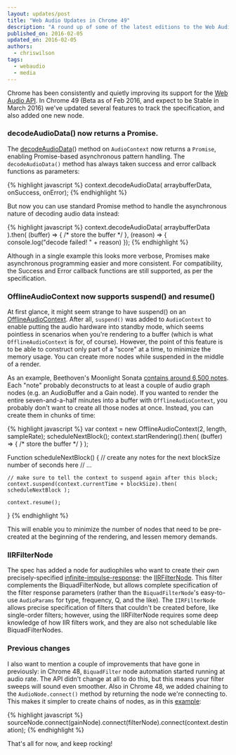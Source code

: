 ```yaml
---
layout: updates/post
title: "Web Audio Updates in Chrome 49"
description: "A round up of some of the latest editions to the Web Audio API in Chrome."
published_on: 2016-02-05
updated_on: 2016-02-05
authors:
  - chriswilson
tags:
  - webaudio
  - media
---
```


Chrome has been consistently and quietly improving its support for the [Web
Audio API](https://webaudio.github.io/web-audio-api/).  In Chrome 49 (Beta as of Feb 2016,
and expect to be Stable in March 2016) we've updated several features to track the
specification, and also added one new node.

### decodeAudioData() now returns a Promise.

The
[decodeAudioData](https://webaudio.github.io/web-audio-api/#widl-BaseAudioContext-decodeAudioData-Promise-AudioBuffer--ArrayBuffer-audioData-DecodeSuccessCallback-successCallback-DecodeErrorCallback-errorCallback)()
method on `AudioContext` now returns a `Promise`, enabling Promise-based
asynchronous pattern handling.  The `decodeAudioData()` method has always taken
success and error callback functions as parameters:

{% highlight javascript %}
context.decodeAudioData( arraybufferData, onSuccess, onError);
{% endhighlight %}

But now you can use standard Promise method to handle the asynchronous nature of
decoding audio data instead:

{% highlight javascript %}
context.decodeAudioData( arraybufferData ).then(
     (buffer) => { /* store the buffer */ },
     (reason) => { console.log("decode failed! " + reason) });
{% endhighlight %}

Although in a single example this looks more verbose, Promises make asynchronous
programming easier and more consistent.  For compatibility, the Success and
Error callback functions are still supported, as per the specification.

### OfflineAudioContext now supports suspend() and resume()

At first glance, it might seem strange to have suspend() on an
[OfflineAudioContext](https://webaudio.github.io/web-audio-api/#OfflineAudioContext).
After all, `suspend()` was added to `AudioContext` to enable putting the audio
hardware into standby mode, which seems pointless in scenarios when you're
rendering to a buffer (which is what `OfflineAudioContext` is for, of course).
However, the point of this feature is to be able to construct only part of a
"score" at a time, to minimize the memory usage. You can create more nodes while
suspended in the middle of a render.

As an example, Beethoven's Moonlight Sonata [contains around 6,500
notes](https://answers.yahoo.com/question/index?qid=20110523115741AAXr23n).
Each "note" probably deconstructs to at least a couple of audio graph nodes
(e.g. an AudioBuffer and a Gain node).  If you wanted to render the entire
seven-and-a-half minutes into a buffer with `OfflineAudioContext`, you probably
don't want to create all those nodes at once.  Instead, you can create them in
chunks of time:

{% highlight javascript %}
var context = new OfflineAudioContext(2, length, sampleRate);
scheduleNextBlock();
context.startRendering().then( (buffer) => { /* store the buffer */ } );

Function scheduleNextBlock() {
    // create any notes for the next blockSize number of seconds here
    // ...

    // make sure to tell the context to suspend again after this block;
    context.suspend(context.currentTime + blockSize).then( scheduleNextBlock );

    context.resume();
}
{% endhighlight %}

This will enable you to minimize the number of nodes that need to be pre-created
at the beginning of the rendering, and lessen memory demands.

### IIRFilterNode

The spec has added a node for audiophiles who want to create their own
precisely-specified
[infinite-impulse-response](https://en.wikipedia.org/wiki/Infinite_impulse_response):
the
[IIRFilterNode](https://webaudio.github.io/web-audio-api/#idl-def-IIRFilterNode).
 This filter complements the BiquadFilterNode, but allows complete specification
of the filter response parameters (rather than the `BiquadFilterNode`'s
easy-to-use `AudioParams` for type, frequency, Q, and the like).  The
`IIRFilterNode` allows precise specification of filters that couldn't be created
before, like single-order filters; however, using the IIRFilterNode requires
some deep knowledge of how IIR filters work, and they are also not schedulable
like BiquadFilterNodes.

### Previous changes

I also want to mention a couple of improvements that have gone in previously: in
Chrome 48, `BiquadFilter` node automation started running at audio rate.  The API
didn't change at all to do this, but this means your filter sweeps will sound
even smoother.  Also in Chrome 48, we added chaining to the `AudioNode.connect()`
method by returning the node we're connecting to. This makes it simpler to
create chains of nodes, as in this
[example](https://googlechrome.github.io/samples/webaudio-method-chaining/index.html):

{% highlight javascript %}
  sourceNode.connect(gainNode).connect(filterNode).connect(context.destination);
{% endhighlight %}

That's all for now, and keep rocking!
